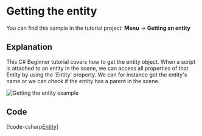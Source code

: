 # Getting the entity 
You can find this sample in the tutorial project: **Menu** -> **Getting an entity** 

## Explanation
This C# Beginner tutorial covers how to get the entity object. When a script is attached to an entity in the scene, we can access all properties of that Entity by using the 'Entity' property. We can for instance get the entity's name or we can check if the entity has a parent in the scene.

![Getting the entity example](media/getting-the-entity.png)

## Code
[!code-csharp[Entity](..\..\..\..\stride\samples\Tutorials\CSharpBeginner\CSharpBeginner\CSharpBeginner.Game\Code\GettingTheEntityDemo.cs)]
